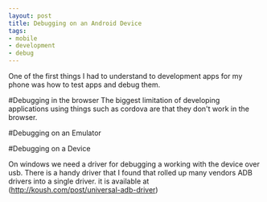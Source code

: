 ```yaml
---
layout: post
title: Debugging on an Android Device
tags:
- mobile
- development
- debug
---
```


One of the first things I had to understand to development apps for my phone was how to test apps and debug them.

#Debugging in the browser
The biggest limitation of developing applications using things such as cordova are that they don't work in the browser.

#Debugging on an Emulator

#Debugging on a Device

On windows we need a driver for debugging a working with the device over usb. There is a handy driver that I found that rolled up many vendors ADB drivers into a single driver. it is available at (http://koush.com/post/universal-adb-driver)

